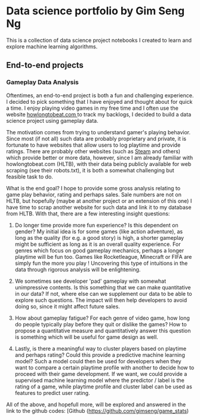 # Data science portfolio by Gim Seng Ng

This is a collection of data science project notebooks I created to learn and explore machine learning algorithms.

## End-to-end projects

### Gameplay Data Analysis

Oftentimes, an end-to-end project is both a fun and challenging experience. I decided to pick something that I have enjoyed and thought about for quick a time. I enjoy playing video games in my free time and I often use the website [howlongtobeat.com ](howlongtobeat.com) to track my backlogs, I decided to build a data science project using gameplay data.

The motivation comes from trying to understand gamer's playing behavior. Since most (if not all) such data are probably proprietary and private, it is fortunate to have websites that allow users to log playtime and provide ratings. There are probably other websites (such as [Steam](https://steamcommunity.com) and others) which provide better or more data, however, since I am already familiar with howlongtobeat.com (HLTB), with their data being publicly available for web scraping (see their robots.txt), it is both a somewhat challenging but feasible task to do.

What is the end goal? I hope to provide some gross analysis relating to game play behavior, rating and perhaps sales. Sale numbers are not on HLTB, but hopefully (maybe at another project or an extension of this one) I have time to scrap another website for such data and link it to my database from HLTB. With that, there are a few interesting insight questions:

1. Do longer time provide more fun experience? Is this dependent on gender? 
My initial idea is for some games (like action adventure), as long as the quality (for e.g. a good story) is high, a shorter gameplay might be sufficient as long as it is an overall quality experience. For genres which focus on good gameplay mechanics, perhaps a longer playtime will be fun too. Games like Rocketleague, Minecraft or FIFA are simply fun the more you play ! Uncovering this type of intuitions in the data through rigorous analysis will be enlightening.

2. We sometimes see developer 'pad' gameplay with somewhat unimpressive contents. Is this something that we can make quantitative in our data? If not, where else can we supplement our data to be able to explore such questions. The impact will then help developers to avoid doing so, since it might affect future sales.

3. How about gameplay fatigue? For each genre of video game, how long do people typically play before they quit or dislike the games? How to propose a quantitative measure and quantitatively answer this question is something which will be useful for game design as well.

4. Lastly, is there a meaningful way to cluster players based on playtime and perhaps rating? Could this provide a predictive machine learning model? Such a model could then be used for developers when they want to compare a certain playtime profile with another to decide how to proceed with their game development. If we want, we could provide a supervised machine learning model where the predictor / label is the rating of a game, while playtime profile and cluster label can be used as features to predict user rating.

All of the above, and hopefull more, will be explored and answered in the link to the github codes: [Github (https://github.com/gimseng/game_stats)



<!---
[Github](https://github.com/.../.ipynb) 
[nbviewer](http://nbviewer.jupyter.org/github/ ....ipynb)

## Classification problems

## Regression problems

## Natural language processing


## Clustering

## Neural networks

## Data exploration and analysis

## Recommendation systems
--->



